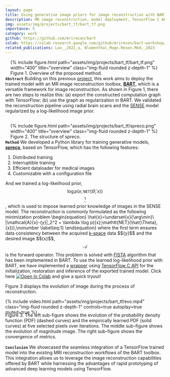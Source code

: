 ```yaml
---
layout: page
title: Using generative image priors for image reconstruction with BART
description: MR image reconstruction, model deployment, TensorFlow C API, TensorFlow computation graph
img: assets/img/projects/bart_tf/bart_tf.png
importance: 5
category: work
github: https://github.com/mrirecon/bart
colab: https://colab.research.google.com/github/mrirecon/bart-workshop/blob/master/ismrm2021/bart_tensorflow/bart_tf.ipynb
related_publications: Luo__2021_a, Blumenthal_Magn.Reson.Med._2023
---
```

<div style="float: right; margin-left: 1rem; margin-bottom: 0rem">
{% include figure.html path="assets/img/projects/bart_tf/bart_tf.png" width="400" title="overview" class="img-fluid rounded z-depth-1" %}
<div class="caption_post">
    Figure 1. Overview of the proposed method.
</div>
</div>

**`Abstract`** 
Building on this previous [project](/projects/4_project/), this work aims to deploy the trained model with an MR image reconstruction toolbox, **[BART](https://github.com/mrirecon/bart)**, which is a versatile framework for image reconstruction. As shown in Figure 1, there are two steps to realize this: (a) export the constructed computation graph with TensorFlow; (b) use the graph as regularization in BART.
We validated the reconstruction pipeline using radial brain scans and the [SENSE](https://pubmed.ncbi.nlm.nih.gov/10542355/) model regularized by a log-likelihood image prior.

<div style="float: right; margin-left: 1rem; margin-bottom: 0rem; margin-top: 1rem">
{% include figure.html path="assets/img/projects/bart_tf/spreco.png" width="400" title="overview" class="img-fluid rounded z-depth-1" %}
<div class="caption_post">
    Figure 2. The structure of spreco.
</div>
</div>

**`Method`** We developed a Python library for training generative models, **[spreco](https://github.com/mrirecon/spreco)**, based on TensorFlow, which has the following features:
1. Distributed training 
2. Interruptible training
3. Efficient dataloader for medical images
4. Customizable with a configuration file

And we trained a log-likelihood prior, $$\log p({x};\mathtt{NET}(\hat{\Theta}, {x}))$$[$$^1$$](https://arxiv.org/abs/1701.05517), which is used to impose learned prior knowledge of images in the SENSE model. 
The reconstruction is commonly formulated as the following minimization problem
\begin{equation}
    \hat{x}=\underset{x}{\arg\min}\ \|\mathcal{A}{x}-{y}\|_2^2 + \lambda \log p({x};\mathtt{NET}(\hat{\Theta}, {x})),\nonumber
    \label{eq:1}
\end{equation}
where the first term ensures data consistency between the acquired [k-space](https://en.wikipedia.org/wiki/K-space_(magnetic_resonance_imaging)) data $${y}$$ and the desired image $${x}$$, $$\mathcal{A}$$ is the forward operator. This problem is solved with [FISTA](https://www.ceremade.dauphine.fr/~carlier/FISTA) algorithm that has been implemented in BART. To use the learned log-likelihood prior with BART, we have implemented a [wrapper](https://github.com/mrirecon/bart/commit/8b8d4ed2a727bcbc19a11e9ddd64d46f7e5e21d9) using [TensorFlow C API]([$$^1$$](https://www.tensorflow.org/install/lang_c)) for the initialization, restoration and inference of the exported trained model. Click here [![Open In Colab](https://colab.research.google.com/assets/colab-badge.svg)](https://colab.research.google.com/github/mrirecon/bart-workshop/blob/master/ismrm2021/bart_tensorflow/bart_tf.ipynb) and give a quick tryout!

Figure 3 displays the evolution of image during the process of reconstruction.
<div style="margin-bottom: 0rem">
<div style="margin-bottom: -0.5rem">
{% include video.html path="assets/img/projects/bart_tf/evo.mp4" class="img-fluid rounded z-depth-1" controls=true autoplay=true muted=true %}
</div>
<div class="caption_post" style="margin-bottom: 1rem">
    Figure 3. The left sub-figure shows the evolution of the probability density function (PDF) (dashed curves) and the empirically learned PDF (solid curves) at five selected pixels over iterations. The middle sub-figure shows the evolution of magnitude image. The right sub-figure shows the convergence of metrics.
</div>
</div>


**`Conclusion`** We showcased the seamless integration of a TensorFlow trained model into the existing MRI reconstruction workflows of the BART toolbox. 
This integration allows us to leverage the image reconstruction capabilities offered by BART while harnessing the advantages of rapid prototyping of advanced deep learning models using TensorFlow.
